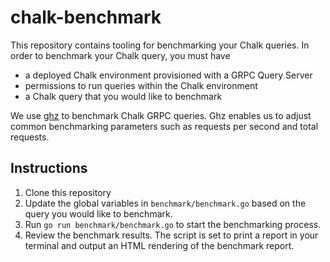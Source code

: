 # chalk-benchmark

This repository contains tooling for benchmarking your Chalk queries. In order to benchmark
your Chalk query, you must have

* a deployed Chalk environment provisioned with a GRPC Query Server
* permissions to run queries within the Chalk environment
* a Chalk query that you would like to benchmark

We use [ghz](https://github.com/bojand/ghz) to benchmark Chalk GRPC queries. Ghz enables us to
adjust common benchmarking parameters such as requests per second and total requests.

## Instructions

1. Clone this repository
2. Update the global variables in `benchmark/benchmark.go` based on the query you would like to benchmark.
3. Run `go run benchmark/benchmark.go` to start the benchmarking process.
4. Review the benchmark results. The script is set to print a report in your terminal and output an HTML rendering of
   the benchmark report. 
